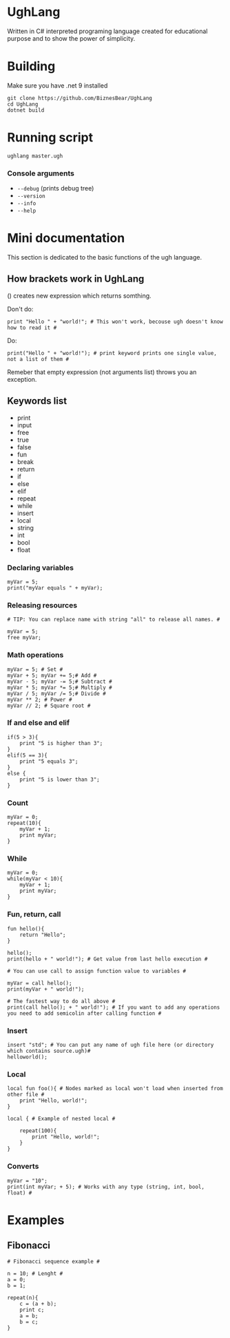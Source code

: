 # UghLang
Written in C# interpreted programing language created for educational purpose and to show the power of simplicity.

# Building
Make sure you have .net 9 installed
```
git clone https://github.com/BiznesBear/UghLang
cd UghLang
dotnet build
```

# Running script
```
ughlang master.ugh
```
### Console arguments
- `--debug` (prints debug tree)
- `--version`
- `--info`
- `--help`

# Mini documentation
This section is dedicated to the basic functions of the ugh language.

## How brackets work in UghLang
() creates new expression which returns somthing.

Don't do:
```
print "Hello " + "world!"; # This won't work, becouse ugh doesn't know how to read it #
```
Do:
```
print("Hello " + "world!"); # print keyword prints one single value, not a list of them # 
```
Remeber that empty expression (not arguments list) throws you an exception.

## Keywords list
- print
- input
- free
- true
- false
- fun
- break
- return 
- if
- else
- elif
- repeat
- while
- insert
- local
- string
- int
- bool
- float

### Declaring variables
```ugh
myVar = 5;
print("myVar equals " + myVar);
```

### Releasing resources
```ugh
# TIP: You can replace name with string "all" to release all names. #

myVar = 5;
free myVar;
```

### Math operations
```ugh
myVar = 5; # Set #
myVar + 5; myVar += 5;# Add #
myVar - 5; myVar -= 5;# Subtract #
myVar * 5; myVar *= 5;# Multiply #
myVar / 5; myVar /= 5;# Divide #
myVar ** 2; # Power #
myVar // 2; # Square root #
```


### If and else and elif
```ugh
if(5 > 3){
	print "5 is higher than 3";
}
elif(5 == 3){
	print "5 equals 3";
}
else {
	print "5 is lower than 3";
}
```

### Count
```ugh
myVar = 0;
repeat(10){
	myVar + 1;
	print myVar;
}
```
### While
```ugh
myVar = 0;
while(myVar < 10){
	myVar + 1;
	print myVar;
}
```
### Fun, return, call
```ugh
fun hello(){
	return "Hello";
}

hello();
print(hello + " world!"); # Get value from last hello execution #

# You can use call to assign function value to variables #

myVar = call hello();
print(myVar + " world!");

# The fastest way to do all above #
print(call hello(); + " world!"); # If you want to add any operations you need to add semicolin after calling function #
```

### Insert
```ugh
insert "std"; # You can put any name of ugh file here (or directory which contains source.ugh)#
helloworld(); 
```

### Local
```ugh
local fun foo(){ # Nodes marked as local won't load when inserted from other file # 
	print "Hello, world!";
} 

local { # Example of nested local #

	repeat(100){
		print "Hello, world!";
	}
}
```
### Converts
```ugh
myVar = "10";
print(int myVar; + 5); # Works with any type (string, int, bool, float) #
```



# Examples
## Fibonacci
```ugh
# Fibonacci sequence example #

n = 10; # Lenght #
a = 0; 
b = 1;  

repeat(n){ 
    c = (a + b); 
    print c;  
    a = b;     
    b = c;     
}
```